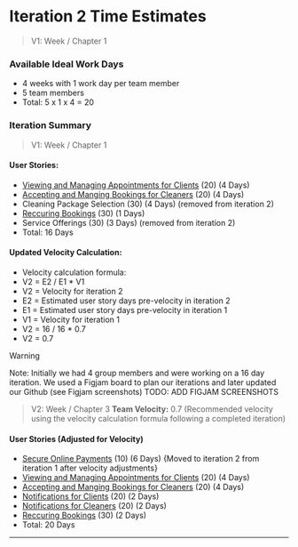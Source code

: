 # Iteration 2 Time Estimates

>  V1: Week / Chapter 1 
### Available Ideal Work Days
- 4 weeks with 1 work day per team member
- 5 team members
- Total: 5 x 1 x 4 = 20 

### Iteration Summary
> V1: Week / Chapter 1
#### User Stories:
- [Viewing and Managing Appointments for Clients](user_stories/viewing_and_managing_appointments_for_clients.md) (20) (4 Days)
- [Accepting and Manging Bookings for Cleaners](user_stories/accepting_and_managing_bookings_for_cleaners.md) (20) (4 Days)
- Cleaning Package Selection (30) (4 Days) (removed from iteration 2)
- [Reccuring Bookings](user_stories/recurring_bookings.md) (30) (1 Days)
- Service Offerings (30) (3 Days) (removed from iteration 2)
- Total: 16 Days

#### Updated Velocity Calculation:
- Velocity calculation formula:
- V2 = E2 / E1 * V1
- V2 = Velocity for iteration 2
- E2 = Estimated user story days pre-velocity in iteration 2
- E1 = Estimated user story days pre-velocity in iteration 1
- V1 = Velocity for iteration 1
- V2 = 16 / 16 * 0.7
- V2 = 0.7

> [!WARNING]
> Note: Initially we had 4 group members and were working on a 16 day iteration. We used a Figjam board to plan our iterations and later updated our Github (see Figjam screenshots)
> TODO: ADD FIGJAM SCREENSHOTS

>V2: Week / Chapter 3
**Team Velocity:** 0.7 (Recommended velocity using the velocity calculation formula following a completed iteration)
#### User Stories (Adjusted for Velocity)
- [Secure Online Payments](user_stories/secure_online_payments.md) (10) (6 Days) {Moved to iteration 2 from iteration 1 after velocity adjustments}
- [Viewing and Managing Appointments for Clients](user_stories/viewing_and_managing_appointments_for_clients.md) (20) (4 Days)
- [Accepting and Manging Bookings for Cleaners](user_stories/accepting_and_managing_bookings_for_cleaners.md) (20) (4 Days)
- [Notifications for Clients](user_stories/notifications_for_clients.md) (20) (2 Days)
- [Notifications for Cleaners](user_stories/notifications_for_cleaners.md) (20) (2 Days)
- [Reccuring Bookings](user_stories/recurring_bookings.md) (30) (2 Days)
- Total: 20 Days

---

